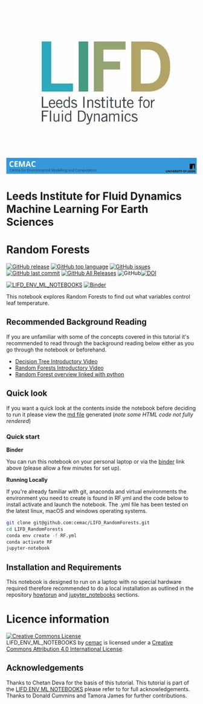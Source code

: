 <div align="center">
<img src="https://github.com/cemac/LIFD_ENV_ML_NOTEBOOKS/blob/main/images/LIFDlogo.png"></a>
<a href="https://www.cemac.leeds.ac.uk/">
  <img src="https://github.com/cemac/cemac_generic/blob/master/Images/cemac.png"></a>
  <br>
</div>

# Leeds Institute for Fluid Dynamics Machine Learning For Earth Sciences #

# Random Forests

[![GitHub release](https://img.shields.io/github/release/cemac/LIFD_RandomForests.svg)](https://github.com/cemac/LIFD_RandomForests/releases) [![GitHub top language](https://img.shields.io/github/languages/top/cemac/LIFD_RandomForests.svg)](https://github.com/cemac/LIFD_RandomForests) [![GitHub issues](https://img.shields.io/github/issues/cemac/LIFD_RandomForests.svg)](https://github.com/cemac/LIFD_RandomForests/issues) [![GitHub last commit](https://img.shields.io/github/last-commit/cemac/LIFD_RandomForests.svg)](https://github.com/cemac/LIFD_RandomForests/commits/master) [![GitHub All Releases](https://img.shields.io/github/downloads/cemac/LIFD_RandomForests/total.svg)](https://github.com/cemac/LIFD_RandomForests/releases) ![GitHub](https://img.shields.io/github/license/cemac/LIFD_RandomForests.svg)[![DOI](https://zenodo.org/badge/366734586.svg)](https://zenodo.org/badge/latestdoi/366734586)

[![LIFD_ENV_ML_NOTEBOOKS](https://github.com/cemac/LIFD_RandomForests/actions/workflows/python-package-conda-RF.yml/badge.svg)](https://github.com/cemac/LIFD_RandomForests/actions/workflows/python-package-conda-RF.yml)
[![Binder](https://mybinder.org/badge_logo.svg)](https://mybinder.org/v2/gh/cemac/LIFD_RandomForests/HEAD?labpath=RandomForests.ipynb)

This notebook explores Random Forests to find out what variables control leaf temperature.

## Recommended Background Reading

If you are unfamiliar with some of the concepts covered in this tutorial it's recommended to read through the background reading below either as you go through the notebook or beforehand.

* [Decision Tree Introductory Video](https://www.youtube.com/embed/kakLu2is3ds)
* [Random Forests Introductory Video](https://www.youtube.com/embed/v6VJ2RO66Ag)
* [Random Forest overview linked with python](https://towardsdatascience.com/an-implementation-and-explanation-of-the-random-forest-in-python-77bf308a9b76)

## Quick look

If you want a quick look at the contents inside the notebook before deciding to run it please view the [md file](https://github.com/cemac/LIFD_RandomForests/blob/main/RandomForests.md) generated (*note some HTML code not fully rendered*)


### Quick start

**Binder**

You can run this notebook on your personal laptop or via the [binder](https://mybinder.readthedocs.io/en/latest/index.html#what-is-binder) link above (please allow a few minutes for set up).

**Running Locally**

If you're already familiar with git, anaconda and virtual environments the environment you need to create is found in RF.yml and the code below to install activate and launch the notebook. The .yml file has been tested on the latest linux, macOS and windows operating systems.

```bash
git clone git@github.com:cemac/LIFD_RandomForests.git
cd LIFD_RandomForests
conda env create -f RF.yml
conda activate RF
jupyter-notebook
```

## Installation and Requirements

This notebook is designed to run on a laptop with no special hardware required therefore recommended to do a local installation as outlined in the repository [howtorun](https://github.com/cemac/LIFD_ENV_ML_NOTEBOOKS/howtorun.md) and [jupyter_notebooks](https://github.com/cemac/LIFD_ENV_ML_NOTEBOOKS/jupyter_notebooks.md) sections.


# Licence information #

<a rel="license" href="http://creativecommons.org/licenses/by/4.0/"><img alt="Creative Commons License" style="border-width:0" src="https://i.creativecommons.org/l/by/4.0/88x31.png" /></a><br /><span xmlns:dct="http://purl.org/dc/terms/" property="dct:title">LIFD_ENV_ML_NOTEBOOKS</span> by <a xmlns:cc="http://creativecommons.org/ns#" href="http://cemac.leeds.ac.uk/" property="cc:attributionName" rel="cc:attributionURL">cemac</a> is licensed under a <a rel="license" href="http://creativecommons.org/licenses/by/4.0/">Creative Commons Attribution 4.0 International License</a>.

## Acknowledgements

Thanks to Chetan Deva for the basis of this tutorial. This tutorial is part of the [LIFD ENV ML NOTEBOOKS](https://github.com/cemac/LIFD_ENV_ML_NOTEBOOKS) please refer to for full acknowledgements. Thanks to  Donald Cummins and Tamora James for further contributions.
